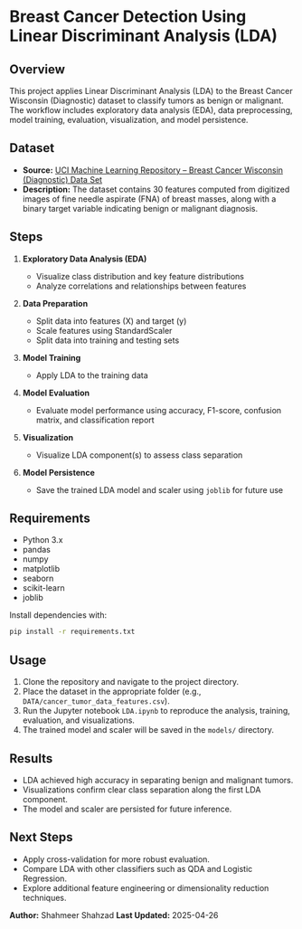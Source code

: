 # Breast Cancer Detection Using Linear Discriminant Analysis (LDA)

## Overview

This project applies Linear Discriminant Analysis (LDA) to the Breast Cancer Wisconsin (Diagnostic) dataset to classify tumors as benign or malignant. The workflow includes exploratory data analysis (EDA), data preprocessing, model training, evaluation, visualization, and model persistence.

## Dataset

- **Source:** [UCI Machine Learning Repository – Breast Cancer Wisconsin (Diagnostic) Data Set](https://archive.ics.uci.edu/ml/datasets/Breast+Cancer+Wisconsin+(Diagnostic))
- **Description:** The dataset contains 30 features computed from digitized images of fine needle aspirate (FNA) of breast masses, along with a binary target variable indicating benign or malignant diagnosis.

## Steps

1. **Exploratory Data Analysis (EDA)**
   - Visualize class distribution and key feature distributions
   - Analyze correlations and relationships between features

2. **Data Preparation**
   - Split data into features (X) and target (y)
   - Scale features using StandardScaler
   - Split data into training and testing sets

3. **Model Training**
   - Apply LDA to the training data

4. **Model Evaluation**
   - Evaluate model performance using accuracy, F1-score, confusion matrix, and classification report

5. **Visualization**
   - Visualize LDA component(s) to assess class separation

6. **Model Persistence**
   - Save the trained LDA model and scaler using `joblib` for future use

## Requirements

- Python 3.x
- pandas
- numpy
- matplotlib
- seaborn
- scikit-learn
- joblib

Install dependencies with:

```bash
pip install -r requirements.txt
```

## Usage

1. Clone the repository and navigate to the project directory.
2. Place the dataset in the appropriate folder (e.g., `DATA/cancer_tumor_data_features.csv`).
3. Run the Jupyter notebook `LDA.ipynb` to reproduce the analysis, training, evaluation, and visualizations.
4. The trained model and scaler will be saved in the `models/` directory.

## Results

- LDA achieved high accuracy in separating benign and malignant tumors.
- Visualizations confirm clear class separation along the first LDA component.
- The model and scaler are persisted for future inference.

## Next Steps

- Apply cross-validation for more robust evaluation.
- Compare LDA with other classifiers such as QDA and Logistic Regression.
- Explore additional feature engineering or dimensionality reduction techniques.


**Author:** Shahmeer Shahzad
**Last Updated:** 2025-04-26